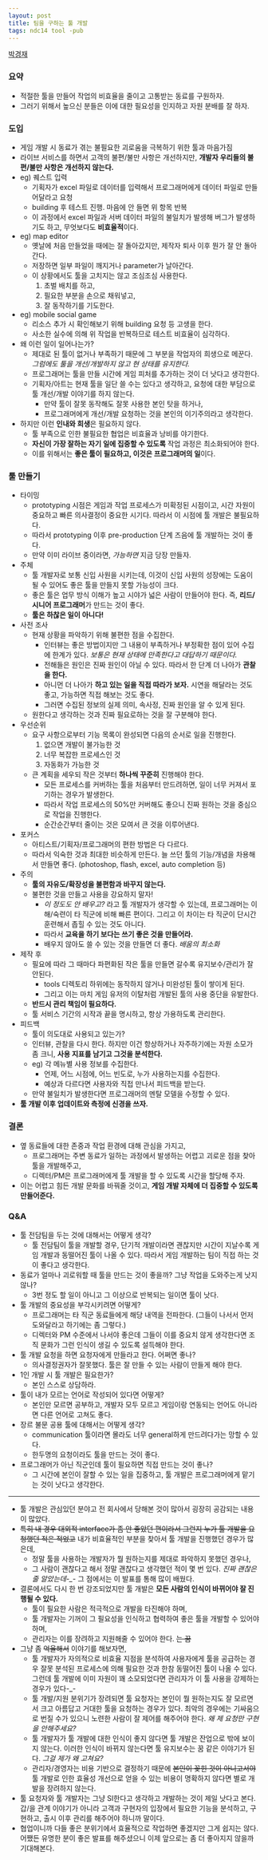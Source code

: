 ```yaml
---
layout: post
title: 팀을 구하는 툴 개발
tags: ndc14 tool -pub
---
```


[박경재](https://kyungjaepark.com/)

### 요약 ###

* 적절한 툴을 만들어 작업의 비효율을 줄이고 고통받는 동료를 구원하자.
* 그러기 위해서 높으신 분들은 이에 대한 필요성을 인지하고 자원 분배를 잘 하자.

### 도입 ###

* 게임 개발 시 동료가 겪는 불필요한 괴로움을 극복하기 위한 툴과 마음가짐
* 라이브 서비스를 하면서 고객의 불편/불만 사항은 개선하지만, **개발자 우리들의 불편/불만 사항은 개선하지 않는다.**
* eg) 퀘스트 입력
	* 기획자가 excel 파일로 데이터를 입력해서 프로그래머에게 데이터 파일로 만들어달라고 요청
	* building 후 테스트 진행. 마음에 안 들면 위 항목 반복
	* 이 과정에서 excel 파일과 서버 데이터 파일의 불일치가 발생해 버그가 발생하기도 하고, 무엇보다도 **비효율적**이다.
* eg) map editor
	* 옛날에 처음 만들었을 때에는 잘 돌아갔지만, 제작자 퇴사 이후 뭔가 잘 안 돌아간다.
	* 저장하면 일부 파일이 깨지거나 parameter가 날아간다.
	* 이 상황에서도 툴을 고치지는 않고 조심조심 사용한다.
		1. 초벌 배치를 하고,
		2. 필요한 부분을 손으로 채워넣고,
		3. 잘 동작하기를 기도한다.
* eg) mobile social game
	* 리소스 추가 시 확인해보기 위해 building 요청 등 고생을 한다.
	* 사소한 실수에 의해 위 작업을 반복하므로 테스트 비효율이 심각하다.
* 왜 이런 일이 일어나는가?
	* 제대로 된 툴이 없거나 부족하기 때문에 그 부분을 작업자의 희생으로 메꾼다. *그럼에도 툴을 개선/개발하지 않고 현 상태를 유지한다.*
	* 프로그래머는 툴을 만들 시간에 게임 피처를 추가하는 것이 더 낫다고 생각한다.
	* 기획자/아트는 현재 툴을 일단 쓸 수는 있다고 생각하고, 요청에 대한 부담으로 툴 개선/개발 이야기를 하지 않는다.
		* 만약 툴이 잘못 동작해도 잘못 사용한 본인 탓을 하거나,
		* 프로그래머에게 개선/개발 요청하는 것을 본인의 이기주의라고 생각한다.
* 하지만 이런 **인내와 희생**은 필요하지 않다.
	* 툴 부족으로 인한 불필요한 협업은 비효율과 낭비를 야기한다.
	* **자신이 가장 잘하는 자기 일에 집중할 수 있도록** 작업 과정은 최소화되어야 한다.
	* 이를 위해서는 **좋은 툴이 필요하고, 이것은 프로그래머의 일**이다.

### 툴 만들기 ###

* 타이밍
	* prototyping 시점은 게임과 작업 프로세스가 미확정된 시점이고, 시간 자원이 중요하고 빠른 의사결정이 중요한 시기다. 따라서 이 시점에 툴 개발은 불필요하다.
	* 따라서 prototyping 이후 pre-production 단계 즈음에 툴 개발하는 것이 좋다.
	* 만약 이미 라이브 중이라면, *가능하면* 지금 당장 만들자.
* 주체
	* 툴 개발자로 보통 신입 사원을 시키는데, 이것이 신입 사원의 성장에는 도움이 될 수 있어도 좋은 툴을 만들지 못할 가능성이 크다.
	* 좋은 툴은 업무 방식 이해가 높고 시야가 넓은 사람이 만들어야 한다. 즉, **리드/시니어 프로그래머**가 만드는 것이 좋다.
	* **툴은 하찮은 일이 아니다!**
* 사전 조사
	* 현재 상황을 파악하기 위해 불편한 점을 수집한다.
		* 인터뷰는 좋은 방법이지만 그 내용이 부족하거나 부정확한 점이 있어 수집에 한계가 있다. *보통은 현재 상태에 만족한다고 대답하기 때문이다.*
		* 전해들은 원인은 진짜 원인이 아닐 수 있다. 따라서 한 단계 더 나아가 **관찰을 한다.**
		* 아니먼 더 나아가 **하고 있는 일을 직접 따라가 보자.** 시연을 해달라는 것도 좋고, 가능하면 직접 해보는 것도 좋다.
		* 그러면 수집된 정보의 실제 의미, 속사정, 진짜 원인을 알 수 있게 된다.
	* 원한다고 생각하는 것과 진짜 필요로하는 것을 잘 구분해야 한다.
* 우선순위
	* 요구 사항으로부터 기능 목록이 완성되면 다음의 순서로 일을 진행한다.
		1. 없으면 개발이 불가능한 것
		2. 너무 복잡한 프로세스인 것
		3. 자동화가 가능한 것
	* 큰 계획을 세우되 작은 것부터 **하나씩 꾸준히** 진행해야 한다.
		* 모든 프로세스를 커버하는 툴을 처음부터 만드려하면, 일이 너무 커져서 포기하는 경우가 발생한다.
		* 따라서 작업 프로세스의 50%만 커버해도 좋으니 진짜 원하는 것을 중심으로 작업을 진행한다.
		* 순간순간부터 줄이는 것은 모여서 큰 것을 이루어낸다.
* 포커스
	* 아티스트/기획자/프로그래머의 편한 방법은 다 다르다.
	* 따라서 익숙한 것과 최대한 비슷하게 만든다. 늘 쓰던 툴의 기능/개념을 차용해서 만들면 좋다. (photoshop, flash, excel, auto completion 등)
* 주의
	* **툴의 자유도/확장성을 불편함과 바꾸지 않는다.**
	* 불편한 것을 만들고 사용을 강요하지 말자!
		* *이 정도도 안 배우고?* 라고 툴 개발자가 생각할 수 있는데, 프로그래머는 이해/숙련이 타 직군에 비해 빠른 편이다. 그리고 이 차이는 타 직군이 단시간 훈련해서 좁힐 수 있는 것도 아니다.
		* 따라서 **교육을 하기 보다는 쓰기 좋은 것을 만들어라.**
		* 배우지 않아도 쓸 수 있는 것을 만들면 더 좋다. *배움의 최소화*
* 제작 후
	* 필요에 따라 그 때마다 파편화된 작은 툴을 만들면 갈수록 유지보수/관리가 잘 안된다.
		* tools 디렉토리 하위에는 동작하지 않거나 미완성된 툴이 쌓이게 된다.
		* 그리고 이는 마치 게임 유저의 이탈처럼 개발된 툴의 사용 중단을 유발한다.
	* **반드시 관리 책임이 필요하다.**
	* 툴 서비스 기간의 시작과 끝을 명시하고, 항상 가용하도록 관리한다.
* 피드백
	* 툴이 의도대로 사용되고 있는가?
	* 인터뷰, 관찰을 다시 한다. 하지만 이건 항상하거나 자주하기에는 자원 소모가 좀 크니, **사용 지표를 남기고 그것을 분석한다.**
	* eg) 각 메뉴별 사용 정보를 수집한다.
		* 언제, 어느 시점에, 어느 빈도로, 누가 사용하는지를 수집한다.
		* 예상과 다르다면 사용자와 직접 만나서 피드백을 받는다.
	* 만약 불일치가 발생한다면 프로그래머의 멘탈 모델을 수정할 수 있다.
* **툴 개발 이후 업데이트와 측정에 신경을 쓰자.**

### 결론 ###

* 옆 동료들에 대한 존중과 작업 환경에 대해 관심을 가지고,
	* 프로그래머는 주변 동료가 일하는 과정에서 발생하는 어렵고 괴로운 점을 찾아 툴을 개발해주고,
	* 디렉터/PM은 프로그래머에게 툴 개발을 할 수 있도록 시간을 할당해 주자.
* 이는 어렵고 힘든 개발 문화를 바꿔줄 것이고, **게임 개발 자체에 더 집중할 수 있도록 만들어준다.**

### Q&amp;A ###

* 툴 전담팀을 두는 것에 대해서는 어떻게 생각?
	* 툴 전담팀이 툴을 개발할 경우, 단기적 개발이라면 괜찮지만 시간이 지날수록 게임 개발과 동떨어진 툴이 나올 수 있다. 따라서 게임 개발하는 팀이 직접 하는 것이 좋다고 생각한다.
* 동료가 얼마나 괴로워할 때 툴을 만드는 것이 좋을까? 그냥 작업을 도와주는게 낫지 않나?
	* 3번 정도 할 일이 아니고 그 이상으로 반복되는 일이면 툴이 낫다.
* 툴 개발의 중요성을 부각시키려면 어떻게?
	* 프로그래머는 타 직군 동료들에게 해당 내역을 전파한다. (그들이 나서서 먼저 도와달라고 하기에는 좀 그렇다.)
	* 디렉터와 PM 수준에서 나서야 좋은데 그들이 이를 중요치 않게 생각한다면 조직 문화가 그런 인식이 생길 수 있도록 설득해야 한다.
* 툴 개발 요청을 하면 요청자에게 만들라고 한다. 어쩌면 좋나?
	* 의사결정권자가 잘못했다. 툴은 잘 만들 수 있는 사람이 만들게 해야 한다.
* 1인 개발 시 툴 개발은 필요한가?
	* 본인 스스로 상담하라.
* 툴이 내가 모르는 언어로 작성되어 있다면 어떻게?
	* 본인만 모르면 공부하고, 개발자 모두 모르고 게임이랑 연동되는 언어도 아니라면 다른 언어로 고쳐도 좋다.
* 장르 불문 공용 툴에 대해서는 어떻게 생각?
	* communication 툴이라면 몰라도 너무 general하게 만드려다가는 망할 수 있다.
	* 한두명의 요청이라도 툴을 만드는 것이 좋다.
* 프로그래머가 아닌 직군인데 툴이 필요하면 직접 만드는 것이 좋나?
	* 그 시간에 본인이 잘할 수 있는 일을 집중하고, 툴 개발은 프로그래머에게 맡기는 것이 낫다고 생각한다.

----------

* 툴 개발은 관심있던 분야고 전 회사에서 당해본 것이 많아서 굉장히 공감되는 내용이 많았다.
* ~~특히 내 경우 대외적 interface가 좀 안 좋았던 편이라서 그런지 누가 툴 개발을 요청했던 적은 적었고~~ 내가 비효율적인 부분을 찾아서 툴 개발을 진행했던 경우가 많은데,
	* 정말 툴을 사용하는 개발자가 뭘 원하는지를 제대로 파악하지 못했던 경우나,
	* 그 사람이 괜찮다고 해서 정말 괜찮다고 생각했던 적이 몇 번 있다. *진짜 괜찮은 줄 알았는데-_-* 그 점에서는 이 발표를 통해 많이 배웠다.
* 결론에서도 다시 한 번 강조되었지만 툴 개발은 **모든 사람의 인식이 바뀌어야 잘 진행될 수 있다.**
	* 툴이 필요한 사람은 적극적으로 개발을 타진해야 하며,
	* 툴 개발자는 기꺼이 그 필요성을 인식하고 협력하여 좋은 툴을 개발할 수 있어야 하며,
	* 관리자는 이를 장려하고 지원해줄 수 있어야 한다. ~~는 꿈~~
* 그냥 좀 ~~억울해서~~ 이야기를 해보자면,
	* 툴 개발자가 자의적으로 비효율 지점을 분석하여 사용자에게 툴을 공급하는 경우 잘못 분석된 프로세스에 의해 필요한 것과 한참 동떨어진 툴이 나올 수 있다. 그런데 툴 개발에 이미 자원이 꽤 소모되었다면 관리자가 이 툴 사용을 강제하는 경우가 있다-_-
	* 툴 개발/지원 분위기가 장려되면 툴 요청자는 본인이 뭘 원하는지도 잘 모르면서 크고 아름답고 거대한 툴을 요청하는 경우가 있다. 최악의 경우에는 기싸움으로 번질 수가 있으니 노련한 사람이 잘 제어를 해주어야 한다. *왜 제 요청만 구현을 안해주세요?*
	* 툴 개발자가 툴 개발에 대한 인식이 좋지 않다면 툴 개발은 잔업으로 밖에 보이지 않는다. 이러한 인식이 바뀌지 않는다면 툴 유지보수는 꿈 같은 이야기가 된다. *그걸 제가 왜 고쳐요?*
	* 관리자/경영자는 비용 기반으로 결정하기 때문에 ~~본인이 꽂힌 것이 아니고서야~~ 툴 개발로 인한 효율성 개선으로 얻을 수 있는 비용이 명확하지 않다면 별로 개발을 장려하지 않는다.
* 툴 요청자와 툴 개발자는 그냥 SI한다고 생각하고 개발하는 것이 제일 낫다고 본다. 갑/을 관계 이야기가 아니라 고객과 구현자의 입장에서 필요한 기능을 분석하고, 구현하고, 출시 이후 관리를 해주어야 하니까 말이다.
* 협업이니까 다들 좋은 분위기에서 효율적으로 작업하면 좋겠지만 그게 쉽지는 않다. 어쨌든 유명한 분이 좋은 발표를 해주셨으니 이제 앞으로는 좀 더 좋아지지 않을까 기대해본다.
